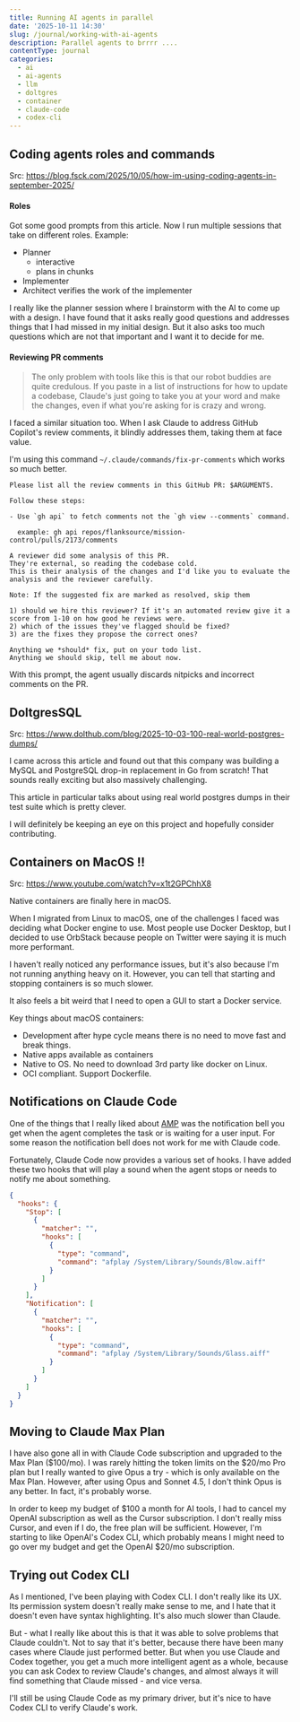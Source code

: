 ```yaml
---
title: Running AI agents in parallel
date: '2025-10-11 14:30'
slug: /journal/working-with-ai-agents
description: Parallel agents to brrrr ....
contentType: journal
categories:
  - ai
  - ai-agents
  - llm
  - doltgres
  - container
  - claude-code
  - codex-cli
---
```


## Coding agents roles and commands

Src: https://blog.fsck.com/2025/10/05/how-im-using-coding-agents-in-september-2025/

#### Roles

Got some good prompts from this article.
Now I run multiple sessions that take on different roles. Example:

- Planner
  - interactive
  - plans in chunks
- Implementer
- Architect verifies the work of the implementer

I really like the planner session where I brainstorm with the AI to come up with a design.
I have found that it asks really good questions and addresses things that I had missed in my initial design. But it also asks too much questions which are not that important and I want it to decide for me.

#### Reviewing PR comments

> The only problem with tools like this is that our robot buddies are quite credulous. If you paste in a list of instructions for how to update a codebase, Claude's just going to take you at your word and make the changes, even if what you're asking for is crazy and wrong.

I faced a similar situation too. When I ask Claude to address GitHub Copilot's review comments, it blindly addresses them, taking them at face value.

I'm using this command `~/.claude/commands/fix-pr-comments` which works so much better.

```
Please list all the review comments in this GitHub PR: $ARGUMENTS.

Follow these steps:

- Use `gh api` to fetch comments not the `gh view --comments` command.

  example: gh api repos/flanksource/mission-control/pulls/2173/comments

A reviewer did some analysis of this PR.
They're external, so reading the codebase cold.
This is their analysis of the changes and I'd like you to evaluate the analysis and the reviewer carefully.

Note: If the suggested fix are marked as resolved, skip them

1) should we hire this reviewer? If it's an automated review give it a score from 1-10 on how good he reviews were.
2) which of the issues they've flagged should be fixed?
3) are the fixes they propose the correct ones?

Anything we *should* fix, put on your todo list.
Anything we should skip, tell me about now.
```

With this prompt, the agent usually discards nitpicks and incorrect comments on the PR.

## DoltgresSQL

Src: https://www.dolthub.com/blog/2025-10-03-100-real-world-postgres-dumps/

I came across this article and found out that this company was building a MySQL and PostgreSQL drop-in replacement in Go from scratch! That sounds really exciting but also massively challenging.

This article in particular talks about using real world postgres dumps in their test suite which is pretty clever.

I will definitely be keeping an eye on this project and hopefully consider contributing.

## Containers on MacOS !!

Src: https://www.youtube.com/watch?v=x1t2GPChhX8

Native containers are finally here in macOS.

When I migrated from Linux to macOS, one of the challenges I faced was deciding what Docker engine to use. Most people use Docker Desktop, but I decided to use OrbStack because people on Twitter were saying it is much more performant.

I haven't really noticed any performance issues, but it's also because I'm not running anything heavy on it.
However, you can tell that starting and stopping containers is so much slower.

It also feels a bit weird that I need to open a GUI to start a Docker service.

Key things about macOS containers:

- Development after hype cycle means there is no need to move fast and break things.
- Native apps available as containers
- Native to OS. No need to download 3rd party like docker on Linux.
- OCI compliant. Support Dockerfile.

## Notifications on Claude Code

One of the things that I really liked about [AMP](https://sourcegraph.com/amp) was the notification bell you get when the agent completes the task or is waiting for a user input. For some reason the notification bell does not work for me with Claude code.

Fortunately, Claude Code now provides a various set of hooks.
I have added these two hooks that will play a sound when the agent stops or needs to notify me about something.

```json
{
  "hooks": {
    "Stop": [
      {
        "matcher": "",
        "hooks": [
          {
            "type": "command",
            "command": "afplay /System/Library/Sounds/Blow.aiff"
          }
        ]
      }
    ],
    "Notification": [
      {
        "matcher": "",
        "hooks": [
          {
            "type": "command",
            "command": "afplay /System/Library/Sounds/Glass.aiff"
          }
        ]
      }
    ]
  }
}
```

## Moving to Claude Max Plan

I have also gone all in with Claude Code subscription and upgraded to the Max Plan ($100/mo).
I was rarely hitting the token limits on the $20/mo Pro plan but I really wanted to give Opus a try - which is only available on the Max Plan.
However, after using Opus and Sonnet 4.5, I don't think Opus is any better. In fact, it's probably worse.

In order to keep my budget of $100 a month for AI tools, I had to cancel my OpenAI subscription as well as the Cursor subscription.
I don't really miss Cursor, and even if I do, the free plan will be sufficient.
However, I'm starting to like OpenAI's Codex CLI, which probably means I might need to go over my budget and get the OpenAI $20/mo subscription.

## Trying out Codex CLI

As I mentioned, I've been playing with Codex CLI. I don't really like its UX. Its permission system doesn't really make sense to me, and I hate that it doesn't even have syntax highlighting. It's also much slower than Claude.

But - what I really like about this is that it was able to solve problems that Claude couldn't. Not to say that it's better, because there have been many cases where Claude just performed better. But when you use Claude and Codex together, you get a much more intelligent agent as a whole, because you can ask Codex to review Claude's changes, and almost always it will find something that Claude missed - and vice versa.

I'll still be using Claude Code as my primary driver, but it's nice to have Codex CLI to verify Claude's work.
